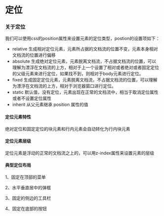  # 定位


### 关于定位 
我们可以使用css的position属性来设置元素的定位类型，postion的设置项如下：

 - relative 生成相对定位元素，元素所占据的文档流的位置不变，元素本身相对文档流的位置进行偏移
 - absolute 生成绝对定位元素，元素脱离文档流，不占据文档流的位置，可以理解为漂浮在文档流的上方，相对于上一个设置了相对或者绝对或者固定定位的父级元素来进行定位，如果找不到，则相对于body元素进行定位。
 - fixed 生成固定定位元素，元素脱离文档流，不占据文档流的位置，可以理解为漂浮在文档流的上方，相对于浏览器窗口进行定位。
 - static 默认值，没有定位，元素出现在正常的文档流中，相当于取消定位属性或者不设置定位属性
 - inherit 从父元素继承 position 属性的值
 
 
#### 定位元素特性 

绝对定位和固定定位的块元素和行内元素会自动转化为行内块元素

####  定位元素层级 
定位元素是浮动的正常的文档流之上的，可以用z-index属性来设置元素的层级

#### 典型定位布局 

1、固定在顶部的菜单

2、水平垂直居中的弹框

3、固定的侧边的工具栏

4、固定在底部的按钮